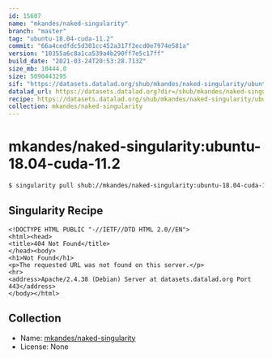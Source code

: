 ```yaml
---
id: 15607
name: "mkandes/naked-singularity"
branch: "master"
tag: "ubuntu-18.04-cuda-11.2"
commit: "66a4cedfdc5d301cc452a317f2ecd0e7974e581a"
version: "10355a6c8a1ca539a4b290ff7e5c17ff"
build_date: "2021-03-24T20:53:28.713Z"
size_mb: 10444.0
size: 5090443295
sif: "https://datasets.datalad.org/shub/mkandes/naked-singularity/ubuntu-18.04-cuda-11.2/2021-03-24-66a4cedf-10355a6c/10355a6c8a1ca539a4b290ff7e5c17ff.sif"
datalad_url: https://datasets.datalad.org?dir=/shub/mkandes/naked-singularity/ubuntu-18.04-cuda-11.2/2021-03-24-66a4cedf-10355a6c/
recipe: https://datasets.datalad.org/shub/mkandes/naked-singularity/ubuntu-18.04-cuda-11.2/2021-03-24-66a4cedf-10355a6c/Singularity
collection: mkandes/naked-singularity
---
```


# mkandes/naked-singularity:ubuntu-18.04-cuda-11.2

```bash
$ singularity pull shub://mkandes/naked-singularity:ubuntu-18.04-cuda-11.2
```

## Singularity Recipe

```singularity
<!DOCTYPE HTML PUBLIC "-//IETF//DTD HTML 2.0//EN">
<html><head>
<title>404 Not Found</title>
</head><body>
<h1>Not Found</h1>
<p>The requested URL was not found on this server.</p>
<hr>
<address>Apache/2.4.38 (Debian) Server at datasets.datalad.org Port 443</address>
</body></html>
```

## Collection

 - Name: [mkandes/naked-singularity](https://github.com/mkandes/naked-singularity)
 - License: None

